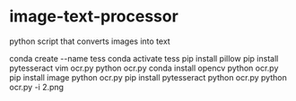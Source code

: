 # image-text-processor
python script that converts images into text

conda create --name tess
conda activate tess
pip install pillow
pip install pytesseract
vim ocr.py
python ocr.py
conda install opencv
python ocr.py
pip install image
python ocr.py
pip install pytesseract
python ocr.py
python ocr.py -i 2.png 
